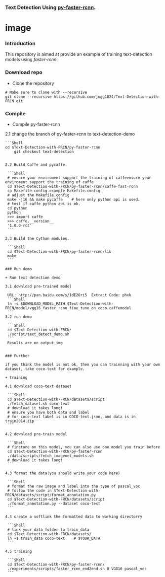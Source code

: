 ### Text Detection Using [py-faster-rcnn](https://github.com/rbgirshick/py-faster-rcnn/blob/master/README.md).

# image #

### Introduction

This repository is aimed at provide an example of training text-detection models using *faster-rcnn*

### Download repo 

  + Clone the repository
  
  ```Shell
  # Make sure to clone with --recursive
  git clone --recursive https://github.com/jugg1024/Text-Detection-with-FRCN.git
  ```

### Compile

  + Compile py-faster-rcnn

  2.1 change the branch of py-faster-rcnn to text-detection-demo

	```Shell
	cd $Text-Detection-with-FRCN/py-faster-rcnn
    	git checkout text-detection
   ```

  2.2 Build Caffe and pycaffe.

 	```Shell
	# ensure your enviroment support the training of caffeensure your enviroment support the training of caffe
	cd $Text-Detection-with-FRCN/py-faster-rcnn/caffe-fast-rcnn
	cp Makefile.config.example Makefile.config
	# adjust the Makefile.config
	make -j16 && make pycaffe    # here only python api is used.
	# test if caffe python api is ok.
	cd python
	python
	>>> import caffe
	>>> caffe.__version__
	'1.0.0-rc3'
	```

  2.3 Build the Cython modules.

 	```Shell
	cd $Text-Detection-with-FRCN/py-faster-rcnn/lib
	make
	```
	
### Run demo

  + Run text detection demo

  3.1 download pre-trained model

	URL: http://pan.baidu.com/s/1dE2Ori5  Extract Code: phxk
	```Shell
	ln -s $DOWNLOAD_MODEL_PATH $Text-Detection-with-FRCN/model/vgg16_faster_rcnn_fine_tune_on_coco.caffemodel
	```
  3.2 run demo

 	```Shell
	cd $Text-Detection-with-FRCN/
	./script/text_detect_demo.sh
	```
	Results are on output_img


### Further

  if you think the model is not ok, then you can trainning with your own dataset, take coco-text for example.
  
  + training 

  4.1 download coco-text dataset

	```Shell
	cd $Text-Detection-with-FRCN/datasets/script
	./fetch_dataset.sh coco-text
	# download it takes long!
	# ensure you have both data and label
	# for coco-text label is in COCO-text.json, and data is in train2014.zip
	```

  4.2 download pre-train model

	```Shell
	# finetune on this model, you can also use one model you train before
	cd $Text-Detection-with-FRCN/py-faster-rcnn
	./data/scripts/fetch_imagenet_models.sh
	# download it takes long!
	```

  4.3 format the data(you should write your code here)

 	```Shell
	# format the raw image and label into the type of pascal_voc
	# follow the code in $Text-Detection-with-FRCN/datasets/script/format_annotation.py
	cd $Text-Detection-with-FRCN/datasets/script
	./format_annotation.py --dataset coco-text
	```
	
  4.4 create a softlink the formatted data to working directorry
       
 	```Shell
	# link your data folder to train_data
	cd $Text-Detection-with-FRCN/datasets/
	ln -s train_data coco-text    # $YOUR_DATA
	```       
        
  4.5 training
      
	```Shell
	cd $Text-Detection-with-FRCN/py-faster-rcnn/
	./experiments/scripts/faster_rcnn_end2end.sh 0 VGG16 pascal_voc
	```
